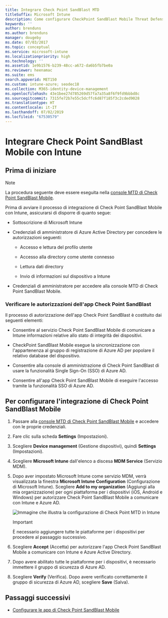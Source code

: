 ```yaml
---
title: Integrare Check Point SandBlast MTD
titleSuffix: Microsoft Intune
description: Come configurare CheckPoint SandBlast Mobile Threat Defense (MTD) con Intune per controllare l'accesso dei dispositivi mobili alle risorse aziendali.
keywords: ''
author: brenduns
ms.author: brenduns
manager: dougeby
ms.date: 07/03/2017
ms.topic: conceptual
ms.service: microsoft-intune
ms.localizationpriority: high
ms.technology: ''
ms.assetid: 1e9b1576-b239-48cc-a672-da6b5fb7be0a
ms.reviewer: heenamac
ms.suite: ems
search.appverid: MET150
ms.custom: intune-azure; seodec18
ms.collection: M365-identity-device-management
ms.openlocfilehash: 43e1bee27d785269d57fa7a35a8f6f9fd9bbbd8c
ms.sourcegitcommit: 7315fe72b7e55c5dcffc6d87f185f3c2cded9028
ms.translationtype: HT
ms.contentlocale: it-IT
ms.lasthandoff: 07/02/2019
ms.locfileid: "67530579"
---
```

# <a name="integrate-check-point-sandblast-mobile-with-intune"></a>Integrare Check Point SandBlast Mobile con Intune

## <a name="before-you-begin"></a>Prima di iniziare

> [!NOTE] 
> La procedura seguente deve essere eseguita nella [console MTD di Check Point SandBlast Mobile](https://intune-4.eu1.locsec.net/).

Prima di avviare il processo di integrazione di Check Point SandBlast Mobile con Intune, assicurarsi di disporre di quanto segue:

-   Sottoscrizione di Microsoft Intune

-   Credenziali di amministratore di Azure Active Directory per concedere le autorizzazioni seguenti:

    -   Accesso e lettura del profilo utente

    -   Accesso alla directory come utente connesso

    -   Lettura dati directory

    -   Invio di informazioni sul dispositivo a Intune

-   Credenziali di amministratore per accedere alla console MTD di Check Point SandBlast Mobile.

### <a name="check-point-sandblast-app-authorization"></a>Verificare le autorizzazioni dell'app Check Point SandBlast

Il processo di autorizzazione dell'app Check Point SandBlast è costituito dai seguenti elementi:

-   Consentire al servizio Check Point SandBlast Mobile di comunicare a Intune informazioni relative allo stato di integrità dei dispositivi.

-   CheckPoint SandBlast Mobile esegue la sincronizzazione con l'appartenenza al gruppo di registrazione di Azure AD per popolare il relativo database del dispositivo.

-   Consentire alla console di amministrazione di Check Point SandBlast di usare la funzionalità Single Sign-On (SSO) di Azure AD.

-   Consentire all'app Check Point SandBlast Mobile di eseguire l'accesso tramite la funzionalità SSO di Azure AD.

## <a name="to-set-up-check-point-sandblast-mobile-integration"></a>Per configurare l'integrazione di Check Point SandBlast Mobile

1.  Passare alla [console MTD di Check Point SandBlast Mobile](https://intune-4.eu1.locsec.net/) e accedere con le proprie credenziali.

2.  Fare clic sulla scheda **Settings** (Impostazioni).

3.  Scegliere **Device management** (Gestione dispositivi), quindi **Settings** (Impostazioni).

4.  Scegliere **Microsoft Intune** dall'elenco a discesa **MDM Service** (Servizio MDM).

5.  Dopo aver impostato Microsoft Intune come servizio MDM, verrà visualizzata la finestra **Microsoft Intune Configuration** (Configurazione di Microsoft Intune). Scegliere **Add to my organization** (Aggiungi alla mia organizzazione) per ogni piattaforma per i dispositivi (iOS, Android e Windows) per autorizzare Check Point SandBlast Mobile a comunicare con Intune e Azure AD.

    ![Immagine che illustra la configurazione di Check Point MTD in Intune](./media/checkpoint-MTD-1.PNG)

    > [!IMPORTANT]
    > È necessario aggiungere tutte le piattaforme per i dispositivi per procedere al passaggio successivo.

6.  Scegliere **Accept** (Accetta) per autorizzare l'app Check Point SandBlast Mobile a comunicare con Intune e Azure Active Directory.

7.  Dopo avere abilitato tutte le piattaforme per i dispositivi, è necessario immettere il gruppo di sicurezza di Azure AD.

8.  Scegliere **Verify** (Verifica). Dopo avere verificato correttamente il gruppo di sicurezza di Azure AD, scegliere **Save** (Salva).

## <a name="next-steps"></a>Passaggi successivi

- [Configurare le app di Check Point SandBlast Mobile](mtd-apps-ios-app-configuration-policy-add-assign.md)
